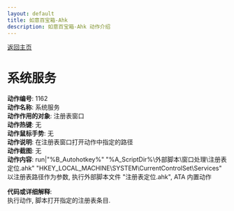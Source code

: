 ```yaml
---
layout: default
title: 如意百宝箱-Ahk
description: 如意百宝箱-Ahk 动作介绍
---
```

<link rel="stylesheet" href="../actions/css/atom-one-light.min.css">
<script src="../actions/js/highlight.min.js"></script>
<script>hljs.highlightAll();</script>

[返回主页](../index.md)

# [](#header-2) 系统服务

**动作编号**: 1162  
**动作名称**: 系统服务  
**动作作用的对象**: 注册表窗口  
**动作热键**: 无  
**动作鼠标手势**: 无  
**动作说明**: 在注册表窗口打开动作中指定的路径  
**动作截图**: 无    
**动作内容**: run|"%B_Autohotkey%" "%A_ScriptDir%\外部脚本\窗口处理\注册表定位.ahk" "HKEY_LOCAL_MACHINE\SYSTEM\CurrentControlSet\Services"  
以注册表路径作为参数, 执行外部脚本文件 "注册表定位.ahk", ATA 内置动作  

**代码或详细解释**:  
执行动作, 脚本打开指定的注册表条目.  